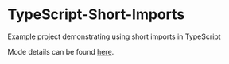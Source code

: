 # TypeScript-Short-Imports
Example project demonstrating using short imports in TypeScript

Mode details can be found [here](https://blog.joefallon.net/2018/02/using-short-imports-in-typescript/).
